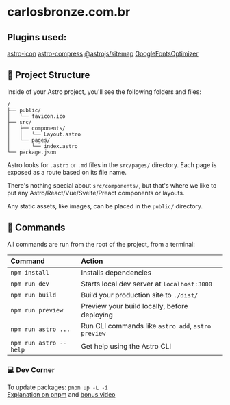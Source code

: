 # carlosbronze.com.br

## Plugins used:

[astro-icon](https://github.com/natemoo-re/astro-icon)
[astro-compress](https://github.com/Playform/astro-compress)
[@astrojs/sitemap](https://github.com/withastro/astro/tree/main/packages/integrations/sitemap/)
[GoogleFontsOptimizer](https://github.com/sebholstein/astro-google-fonts-optimizer)

## 🚀 Project Structure

Inside of your Astro project, you'll see the following folders and files:

```
/
├── public/
│   └── favicon.ico
├── src/
│   ├── components/
│   │   └── Layout.astro
│   └── pages/
│       └── index.astro
└── package.json
```

Astro looks for `.astro` or `.md` files in the `src/pages/` directory. Each page is exposed as a route based on its file name.

There's nothing special about `src/components/`, but that's where we like to put any Astro/React/Vue/Svelte/Preact components or layouts.

Any static assets, like images, can be placed in the `public/` directory.

## 🧞 Commands

All commands are run from the root of the project, from a terminal:

| Command                | Action                                             |
| :--------------------- | :------------------------------------------------- |
| `npm install`          | Installs dependencies                              |
| `npm run dev`          | Starts local dev server at `localhost:3000`        |
| `npm run build`        | Build your production site to `./dist/`            |
| `npm run preview`      | Preview your build locally, before deploying       |
| `npm run astro ...`    | Run CLI commands like `astro add`, `astro preview` |
| `npm run astro --help` | Get help using the Astro CLI                       |

### 💻 Dev Corner

To update packages: `pnpm up -L -i`  
[Explanation on pnpm](https://pnpm.io/cli/update) and [bonus video](https://www.youtube.com/watch?v=lnj7NUtgnEg)
